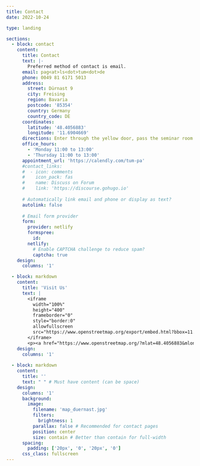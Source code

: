 ```yaml
---
title: Contact
date: 2022-10-24

type: landing

sections:
  - block: contact
    content:
      title: Contact
      text: |-
        Preferred method of contact is email.
      email: pag<at>ls<dot>tum<dot>de
      phone: 0049 81 6171 5013
      address:
        street: Dürnast 9
        city: Freising
        region: Bavaria
        postcode: '85354'
        country: Germany
        country_code: DE
      coordinates:
        latitude: '48.4056883'
        longitude: '11.6904669'
      directions: Enter through the yellow door, pass the seminar room on the left, and then take the stairs to the 2nd Floor
      office_hours:
        - 'Monday 11:00 to 13:00'
        - 'Thursday 11:00 to 13:00'
      appointment_url: 'https://calendly.com/tum-pa'
      #contact_links:
      #  - icon: comments
      #    icon_pack: fas
      #    name: Discuss on Forum
      #    link: 'https://discourse.gohugo.io'
    
      # Automatically link email and phone or display as text?
      autolink: false
    
      # Email form provider
      form:
        provider: netlify
        formspree:
          id:
        netlify:
          # Enable CAPTCHA challenge to reduce spam?
          captcha: true
    design:
      columns: '1'

  - block: markdown
    content:
      title: 'Visit Us'
      text: |
        <iframe
          width="100%"
          height="400"
          frameborder="0"
          style="border:0"
          allowfullscreen
          src="https://www.openstreetmap.org/export/embed.html?bbox=11.6880,48.4040,11.6930,48.4070&layer=mapnik&marker=48.4056883,11.6904669">
        </iframe>
        <p><a href="https://www.openstreetmap.org/?mlat=48.4056883&mlon=11.6904669#map=17/48.4057/11.6905">Open in full screen</a></p>
    design:
      columns: '1'
    
  - block: markdown
    content:
      title: ''
      text: " " # Must have content (can be space)
    design:
      columns: '1'
      background:
        image:
          filename: 'map_duernast.jpg'
          filters:
            brightness: 1
          parallax: false # Recommended for contact pages
          position: center
          size: contain # Better than contain for full-width
      spacing:
        padding: ['20px', '0', '20px', '0']
      css_class: fullscreen
---
```

